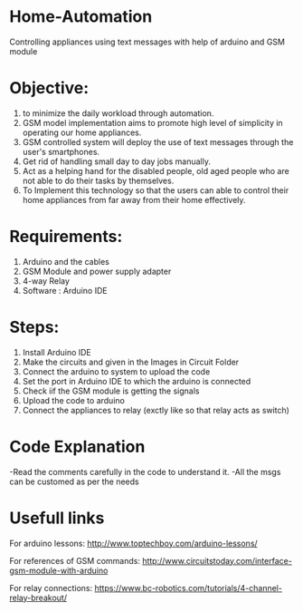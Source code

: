 # Home-Automation
Controlling appliances using text messages with help of arduino and GSM module

# Objective:
1. to minimize the daily workload through automation.
2. GSM model implementation aims to promote high level of simplicity in operating our home appliances.
3. GSM controlled system will deploy the use of text messages through the user's smartphones.
4. Get rid of handling small day to day jobs manually.
5. Act as a helping hand for the disabled people, old aged people who are not able to do their tasks by themselves.
6. To Implement this technology so that the users can able to control their home appliances from far away from their home effectively.

# Requirements: 
1.	Arduino and the cables
2.	GSM Module and power supply adapter
3.	4-way Relay
4.	Software : Arduino IDE

# Steps:
1. Install Arduino IDE 
2. Make the circuits and given in the Images in Circuit Folder
3. Connect the arduino to system to upload the code
4. Set the port in Arduino IDE to which the arduino is connected
5. Check iif the GSM module is getting the signals
6. Upload the code to arduino
7. Connect the appliances to relay (exctly like so that relay acts as switch)

# Code Explanation
-Read the comments carefully in the code to understand it.
-All the msgs can be customed as per the needs

# Usefull links
For arduino lessons:
http://www.toptechboy.com/arduino-lessons/

For references of GSM commands:
http://www.circuitstoday.com/interface-gsm-module-with-arduino

For relay connections:
https://www.bc-robotics.com/tutorials/4-channel-relay-breakout/

